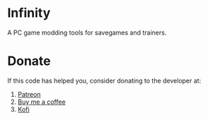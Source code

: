 # Infinity

A PC game modding tools for savegames and trainers.


# Donate

If this code has helped you, consider donating to the developer at: 
1) [Patreon](https://patreon.com/unknownv2)
2) [Buy me a coffee](https://coff.ee/unknownv2)
3) [Kofi](https://Ko-fi.com/unknownv2)
